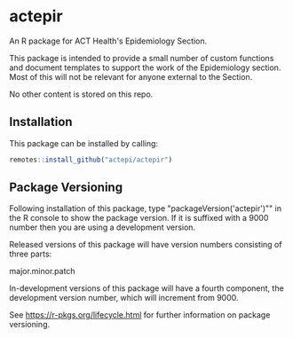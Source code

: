 # actepir

An R package for ACT Health's Epidemiology Section.

This package is intended to provide a small number of custom functions and document templates to support the work of the Epidemiology section.  Most of this will not be relevant for anyone external to the Section.

No other content is stored on this repo.

## Installation

This package can be installed by calling:

```r
remotes::install_github("actepi/actepir")
```

## Package Versioning

Following installation of this package, type "packageVersion('actepir')"" in the R console to show the package version. If it is suffixed with a 9000 number then you are using a development version.

Released versions of this package will have version numbers consisting of three parts:

major.minor.patch

In-development versions of this package will have a fourth component, the development version number, which will increment from 9000.

See https://r-pkgs.org/lifecycle.html for further information on package versioning.